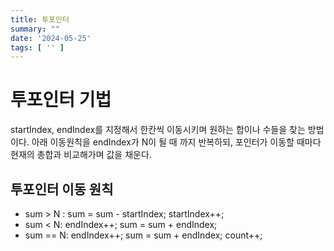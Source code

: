 ```yaml
---
title: 투포인터
summary: ""
date: '2024-05-25'
tags: [ '' ]
---
```


# 투포인터 기법

startIndex, endIndex를 지정해서 한칸씩 이동시키며 원하는 합이나 수들을 찾는 방법이다.
아래 이동원칙을 endIndex가 N이 될 때 까지 반복하되, 포인터가 이동할 때마다 현재의 총합과 비교해가며 값을 채운다.

## 투포인터 이동 원칙

- sum \> N : sum = sum - startIndex; startIndex++;
- sum \< N: endIndex++; sum = sum + endIndex;
- sum == N: endIndex++; sum = sum + endIndex; count++;



